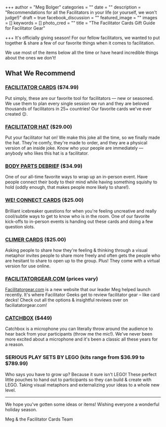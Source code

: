 +++
author = "Meg Bolger"
categories = ""
date = ""
description = "Recommendations for all the Facilitators in your life (or yourself, we won't judge!)"
draft = true
facebook_discussion = ""
featured_image = ""
images = []
keywords = []
photo_cred = ""
title = "The Facilitator Cards Gift Guide for Facilitator Gear"

+++
It's officially giving season! For our fellow facilitators, we wanted to put together & share a few of our favorite things when it comes to facilitation.

We use most of the items below all the time or have heard incredible things about the ones we don't!

## What We Recommend

### [FACILITATOR CARDS](https://shop.facilitator.cards/products/facilitator-cards?utm_campaign=Shop%20Now&utm_medium=nav&utm_source=fc) ($74.99)

Put simply, these are our favorite tool for facilitators — new or seasoned. We use them to plan every single session we run and they are beloved thousands of facilitators in 25+ countries! Our favorite cards we've ever created 😉.

### [FACILITATOR HAT](https://shop.facilitator.cards/collections/merch/products/facilitator-hat) ($29.00)

Put your facilitator hat on! We make this joke all the time, so we finally made the hat. They're comfy, they're made to order, and they are a physical version of an inside joke. Know who your people are immediately — anybody who likes this hat is a facilitator.

### [BODY PARTS DEBRIEF](https://www.trainingwheelsgear.com/products/body-part-deluxe) ($34.99)

One of our all-time favorite ways to wrap up an in-person event. Have people connect their body to their mind while having something squishy to hold (oddly enough, that makes people more likely to share!).

### [WE! CONNECT CARDS](https://weand.me/product/we-connect-cards/) ($25.00)

Brilliant icebreaker questions for when you're feeling uncreative and really cool/subtle ways to get to know who is in the room. One of our favorite kick-offs to in-person events is handing out these cards and doing a few question slots.

### [CLIMER CARDS](https://climercards.com/buy-now/) ($25.00)

Asking people to share how they're feeling & thinking through a visual metaphor invites people to share more freely and often gets the people who are hesitant to share to open up to the group. Plus! They come with a virtual version for use online.

### [FACILITATORGEAR.COM]() (prices vary)

[Facilitatorgear.com](http://facilitatorgear.com/) is a new website that our leader Meg helped launch recently. It's where Facilitator Geeks get to review facilitator gear – like card decks! Check out all the options & insightful reviews over on faciliatatorgear.com!

### [CATCHBOX]() ($449)

Catchbox is a microphone you can literally throw around the audience to hear back from your participants (throw me the mic!). We've never been more excited about a microphone and it's been a classic all these years for a reason.

### SERIOUS PLAY SETS BY LEGO (kits range from $36.99 to $789.99)

Who says you have to grow up? Because it sure isn't LEGO! These perfect little pouches to hand out to participants so they can build & create with LEGO. Taking visual metaphors and externalizing your ideas to a whole new level.

***

We hope you've gotten some ideas or items! Wishing everyone a wonderful holiday season.

Meg & the Facilitator Cards Team
